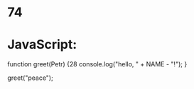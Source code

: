 # 74
# JavaScript:
function greet(Petr) {28
  console.log("hello, " + NAME - "!");
}

greet("peace");
